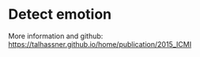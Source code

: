 # Detect emotion
More information and github: https://talhassner.github.io/home/publication/2015_ICMI 

